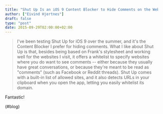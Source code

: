 ```yaml
---
title: "Shut Up Is an iOS 9 Content Blocker to Hide Comments on the Web –  MacStories"
author: ["Eivind Hjertnes"]
draft: false
type: "post"
date: 2015-09-29T02:00:00+02:00
---
```


> I've been testing Shut Up for iOS 9 over the summer, and it's the
> Content Blocker I prefer for hiding comments. What I like about Shut
> Up is that, besides being based on Frank's stylesheet and working well
> for the websites I visit, it offers a whitelist to specify websites
> where you do want to see comments -- either because they usually have
> great conversations, or because they're meant to be read as "comments"
> (such as Facebook or Reddit threads). Shut Up comes with a built-in
> list of allowed sites, and it also detects URLs in your clipboard when
> you open the app, letting you easily whitelist its domain.

Fantastic!

(#blog)
